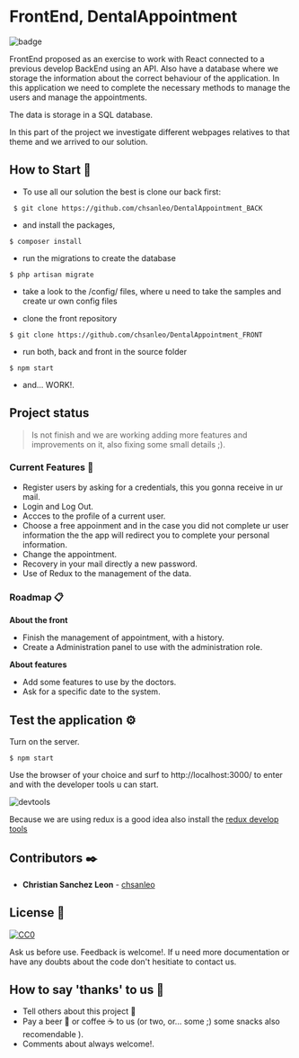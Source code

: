 # FrontEnd, DentalAppointment
![badge](https://img.shields.io/badge/working-active-brig)

FrontEnd proposed as an exercise to work with React connected to a previous develop BackEnd using an API. Also have a database where we storage the information about the correct behaviour of the application. In this application we need to complete the necessary methods to manage the users and manage the appointments.

The data is storage in a SQL database.

In this part of the project we investigate different webpages relatives to that theme and we arrived to our solution. 

## How to Start 🚀

+ To use all our solution the best is clone our back first: 
```
 $ git clone https://github.com/chsanleo/DentalAppointment_BACK
```

+ and install the packages,

```
$ composer install
```

+ run the migrations to create the database

```
$ php artisan migrate
```
 
+ take a look to the /config/ files, where u need to take the samples and create ur own config files

+ clone the front repository
```
$ git clone https://github.com/chsanleo/DentalAppointment_FRONT
```
+ run both, back and front in the source folder
```
$ npm start
```

+ and... WORK!.

## Project status

>Is not finish and we are working adding more features and improvements on it, also fixing some small details ;). 

### Current Features 📄

+ Register users by asking for a credentials, this you gonna receive in ur mail.
+ Login and Log Out.
+ Accces to the profile of a current user.
+ Choose a free appoinment and in the case you did not complete ur user information the the app will redirect you to complete your personal information.
+ Change the appointment.
+ Recovery in your mail directly a new password.
+ Use of Redux to the management of the data.

### Roadmap 📋

**About the front**

+ Finish the management of appointment, with a history.
+ Create a Administration panel to use with the administration role.


**About features**
+ Add some features to use by the doctors.
+ Ask for a specific date to the system.

## Test the application ⚙️

Turn on the server.
```
$ npm start
```

Use the browser of your choice and surf to http://localhost:3000/ to enter and with the developer tools u can start.

![devtools](https://www.formacionprofesional.info/wp-content/uploads/2015/09/herramientas_desarrollo_iexplorer11.png)

Because we are using redux is a good idea also install the [redux develop tools](https://github.com/reduxjs/redux-devtools)


## Contributors ✒️

* **Christian Sanchez Leon** - [chsanleo](https://github.com/chsanleo)

## License 📄
[![CC0](https://licensebuttons.net/p/zero/1.0/88x31.png)](https://creativecommons.org/publicdomain/zero/1.0/)

Ask us before use. Feedback is welcome!. 
If u need more documentation or have any doubts about the code don't hesitiate to contact us.

## How to say 'thanks' to us  🎁

* Tell others about this project 📢
* Pay a beer 🍺 or coffee ☕ to us (or two, or... some ;) some snacks also recomendable ). 
* Comments about always welcome!.